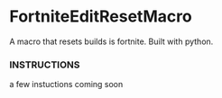 # FortniteEditResetMacro
A macro that resets builds is fortnite. Built with python.
<br><h3>INSTRUCTIONS</h3>
a few instuctions coming soon

